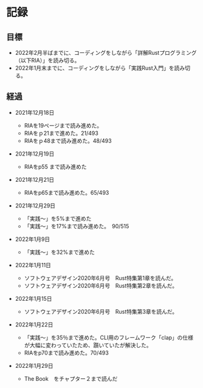 # 記録

## 目標

- 2022年2月半ばまでに、コーディングをしながら「詳解Rustプログラミング（以下RIA）」を読み切る。
- 2022年1月末までに、コーディングをしながら「実践Rust入門」を読み切る。
 

## 経過
- 2021年12月18日
  - RIAを19ページまで読み進めた。
  - RIAをｐ21まで進めた。21/493
  - RIAをｐ48まで読み進めた。48/493

- 2021年12月19日
  - RIAをp55 まで読み進めた

- 2021年12月21日
  - RIAをp65まで読み進めた。65/493

- 2021年12月29日
  - 「実践〜」を5%まで進めた 
  - 「実践〜」を17%まで読み進めた。　90/515
- 2022年1月9日
  - 「実践〜」を32%まで進めた  
- 2022年1月11日
  - ソフトウェアデザイン2020年6月号　Rust特集第1章を読んだ。
  - ソフトウェアデザイン2020年6月号　Rust特集第2章を読んだ。
- 2022年1月15日
  - ソフトウェアデザイン2020年6月号　Rust特集第3章を読んだ。

- 2022年1月22日
  - 「実践〜」を35％まで進めた。CLI用のフレームワーク「clap」の仕様が大幅に変わっていたため、躓いていたが解決した。
  - RIAをp70まで読み進めた。70/493
- 2022年1月29日
  - The Book　をチャプター２まで読んだ


